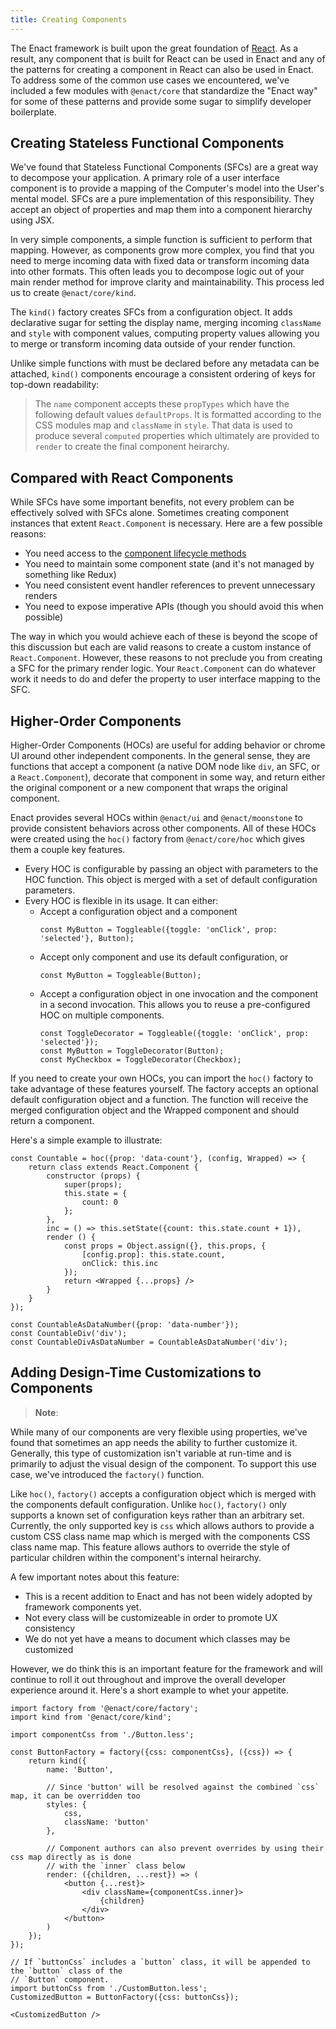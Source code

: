 ```yaml
---
title: Creating Components
---
```


The Enact framework is built upon the great foundation of [React](https://facebook.github.io/react).
As a result, any component that is built for React can be used in Enact and any of the patterns for
creating a component in React can also be used in Enact. To address some of the common use cases we
encountered, we've included a few modules with `@enact/core` that standardize the "Enact way" for
some of these patterns and provide some sugar to simplify developer boilerplate.

## Creating Stateless Functional Components

We've found that Stateless Functional Components (SFCs) are a great way to decompose your
application. A primary role of a user interface component is to provide a mapping of the
Computer's model into the User's mental model. SFCs are a pure implementation of this
responsibility. They accept an object of properties and map them into a component hierarchy using
JSX.

In very simple components, a simple function is sufficient to perform that mapping. However, as
components grow more complex, you find that you need to merge incoming data with fixed data or
transform incoming data into other formats. This often leads you to decompose logic out of your main
render method for improve clarity and maintainability. This process led us to create
`@enact/core/kind`.

The `kind()` factory creates SFCs from a configuration object. It adds declarative sugar for setting
the display name, merging incoming `className` and `style` with component values, computing property
values allowing you to merge or transform incoming data outside of your render function.

Unlike simple functions with must be declared before any metadata can be attached, `kind()`
components encourage a consistent ordering of keys for top-down readability:

> The `name` component accepts these `propTypes` which have the following default values
> `defaultProps`. It is formatted according to the CSS modules map and `className` in `style`. That
> data is used to produce several `computed` properties which ultimately are provided to `render` to
> create the final component heirarchy.

## Compared with React Components

While SFCs have some important benefits, not every problem can be effectively solved with SFCs
alone. Sometimes creating component instances that extent `React.Component` is necessary. Here are a
few possible reasons:

* You need access to the [component lifecycle methods](https://facebook.github.io/react/docs/react-component.html#the-component-lifecycle)
* You need to maintain some component state (and it's not managed by something like Redux)
* You need consistent event handler references to prevent unnecessary renders
* You need to expose imperative APIs (though you should avoid this when possible)

The way in which you would achieve each of these is beyond the scope of this discussion but each are
valid reasons to create a custom instance of `React.Component`. However, these reasons to not
preclude you from creating a SFC for the primary render logic. Your `React.Component` can do
whatever work it needs to do and defer the property to user interface mapping to the SFC.

## Higher-Order Components

Higher-Order Components (HOCs) are useful for adding behavior or chrome UI around other independent
components. In the general sense, they are functions that accept a component (a native DOM node like
`div`, an SFC, or a `React.Component`), decorate that component in some way, and return either the
original component or a new component that wraps the original component.

Enact provides several HOCs within `@enact/ui` and `@enact/moonstone` to provide consistent
behaviors across other components. All of these HOCs were created using the `hoc()` factory from
`@enact/core/hoc` which gives them a couple key features.

* Every HOC is configurable by passing an object with parameters to the HOC function. This object is
  merged with a set of default configuration parameters.
* Every HOC is flexible in its usage. It can either:
  * Accept a configuration object and a component 
    ```
    const MyButton = Toggleable({toggle: 'onClick', prop: 'selected'}, Button);
    ```
  * Accept only component and use its default configuration, or
    ```
    const MyButton = Toggleable(Button);
    ```
  * Accept a configuration object in one invocation and the component in a second invocation. This
    allows you to reuse a pre-configured HOC on multiple components.
    ```
    const ToggleDecorator = Toggleable({toggle: 'onClick', prop: 'selected'});
    const MyButton = ToggleDecorator(Button);
    const MyCheckbox = ToggleDecorator(Checkbox);
    ```

If you need to create your own HOCs, you can import the `hoc()` factory to take advantage of these
features yourself. The factory accepts an optional default configuration object and a function. The
function will receive the merged configuration object and the Wrapped component and should return
a component.

Here's a simple example to illustrate:

```
const Countable = hoc({prop: 'data-count'}, (config, Wrapped) => {
	return class extends React.Component {
		constructor (props) {
			super(props);
			this.state = {
				count: 0
			};
		},
		inc = () => this.setState({count: this.state.count + 1}),
		render () {
			const props = Object.assign({}, this.props, {
				[config.prop]: this.state.count,
				onClick: this.inc
			});
			return <Wrapped {...props} />
		}
	}
});

const CountableAsDataNumber({prop: 'data-number'});
const CountableDiv('div');
const CountableDivAsDataNumber = CountableAsDataNumber('div');
```

## Adding Design-Time Customizations to Components

> **Note**: 

While many of our components are very flexible using properties, we've found that sometimes an app
needs the ability to further customize it. Generally, this type of customization isn't variable at
run-time and is primarily to adjust the visual design of the component. To support this use case,
we've introduced the `factory()` function.

Like `hoc()`, `factory()` accepts a configuration object which is merged with the components default
configuration. Unlike `hoc()`, `factory()` only supports a known set of configuration keys rather
than an arbitrary set. Currently, the only supported key is `css` which allows authors to provide
a custom CSS class name map which is merged with the components CSS class name map. This feature
allows authors to override the style of particular children within the component's internal
heirarchy.

A few important notes about this feature:

* This is a recent addition to Enact and has not been widely adopted by framework components yet.
* Not every class will be customizeable in order to promote UX consistency
* We do not yet have a means to document which classes may be customized

However, we do think this is an important feature for the framework and will continue to roll it out
throughout and improve the overall developer experience around it. Here's a short example to whet
your appetite.

	import factory from '@enact/core/factory';
	import kind from '@enact/core/kind';
	
	import componentCss from './Button.less';
	
	const ButtonFactory = factory({css: componentCss}, ({css}) => {
		return kind({
			name: 'Button',
	
			// Since 'button' will be resolved against the combined `css` map, it can be overridden too
			styles: {
				css,
				className: 'button'
			},
	
			// Component authors can also prevent overrides by using their css map directly as is done
			// with the `inner` class below
			render: ({children, ...rest}) => (
				<button {...rest}>
					<div className={componentCss.inner}>
						{children}
					</div>
				</button>
			)
		});
	});
	
	// If `buttonCss` includes a `button` class, it will be appended to the `button` class of the
	// `Button` component.
	import buttonCss from './CustomButton.less';
	CustomizedButton = ButtonFactory({css: buttonCss});
	
	<CustomizedButton />
